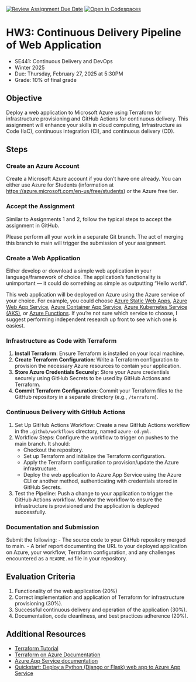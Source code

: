 [![Review Assignment Due Date](https://classroom.github.com/assets/deadline-readme-button-22041afd0340ce965d47ae6ef1cefeee28c7c493a6346c4f15d667ab976d596c.svg)](https://classroom.github.com/a/FsgXT19_)
[![Open in Codespaces](https://classroom.github.com/assets/launch-codespace-2972f46106e565e64193e422d61a12cf1da4916b45550586e14ef0a7c637dd04.svg)](https://classroom.github.com/open-in-codespaces?assignment_repo_id=18340494)
# HW3: Continuous Delivery Pipeline of Web Application
- SE441: Continuous Delivery and DevOps
- Winter 2025
- Due: Thursday, February 27, 2025 at 5:30PM
- Grade: 10% of final grade

## Objective
Deploy a web application to Microsoft Azure using Terraform for infrastructure provisioning and GitHub
Actions for continuous delivery. This assignment will enhance your skills in cloud computing, Infrastructure
as Code (IaC), continuous integration (CI), and continuous delivery (CD).

## Steps

### Create an Azure Account
Create a Microsoft Azure account if you don’t have one already. You can either use Azure for Students
(information at https://azure.microsoft.com/en-us/free/students) or the Azure free tier.

### Accept the Assignment
Similar to Assignments 1 and 2, follow the typical steps to accept the assignment in GitHub.

Please perform all your work in a separate Git branch. The act of merging this branch to main will
trigger the submission of your assignment.

### Create a Web Application
Either develop or download a simple web application in your language/framework of choice. The application’s
functionality is unimportant — it could do something as simple as outputting “Hello world”.

This web application will be deployed on Azure using the Azure service of your choice. For example, you
could choose [Azure Static Web Apps][1], [Azure Web App Service][2], [Azure Container App Service][3],
[Azure Kubernetes Service (AKS)][4], or [Azure Functions][5]. If you’re not sure which service to choose,
I suggest performing independent research up front to see which one is easiest.

### Infrastructure as Code with Terraform
1. **Install Terraform**: Ensure Terraform is installed on your local machine.
2. **Create Terraform Configuration**: Write a Terraform configuration to provision the necessary Azure
resources to contain your application.
3. **Store Azure Credentials Securely**: Store your Azure credentials securely using GitHub Secrets to
be used by GitHub Actions and Terraform.
4. **Commit Terraform Configuration**: Commit your Terraform files to the GitHub repository in a
separate directory (e.g., `/terraform`).

### Continuous Delivery with GitHub Actions
1. Set Up GitHub Actions Workflow: Create a new GitHub Actions workflow in the `.github/workflows`
   directory, named `azure-cd.yml`.
2. Workflow Steps: Configure the workflow to trigger on pushes to the main branch. It should:
    - Checkout the repository.
    - Set up Terraform and initialize the Terraform configuration.
    - Apply the Terraform configuration to provision/update the Azure infrastructure.
    - Deploy the web application to Azure App Service using the Azure CLI or another method,
      authenticating with credentials stored in GitHub Secrets.
3. Test the Pipeline: Push a change to your application to trigger the GitHub Actions workflow. Monitor
   the workflow to ensure the infrastructure is provisioned and the application is deployed successfully.

### Documentation and Submission
Submit the following:
    - The source code to your GitHub repository merged to main.
    - A brief report documenting the URL to your deployed application on Azure, your workflow,
      Terraform configuration, and any challenges encountered as a `README.md` file in your repository.

## Evaluation Criteria
1. Functionality of the web application (20%)
2. Correct implementation and application of Terraform for infrastructure provisioning (30%).
3. Successful continuous delivery and operation of the application (30%).
4. Documentation, code cleanliness, and best practices adherence (20%).

## Additional Resources
- [Terraform Tutorial][6]
- [Terraform on Azure Documentation][7]
- [Azure App Service documentation][8]
- [Quickstart: Deploy a Python (Django or Flask) web app to Azure App Service][9]

[1]: https://azure.microsoft.com/en-us/products/app-service/static
[2]: https://azure.microsoft.com/en-us/products/app-service/web
[3]: https://azure.microsoft.com/en-us/products/container-apps
[4]: https://azure.microsoft.com/en-us/products/kubernetes-service
[5]: https://learn.microsoft.com/en-us/azure/azure-functions/functions-overview?pivots=programming-language-csharp
[6]: https://developer.hashicorp.com/terraform/tutorials
[7]: https://learn.microsoft.com/en-us/azure/developer/terraform/
[8]: https://learn.microsoft.com/en-us/azure/app-service/
[9]: https://learn.microsoft.com/en-us/azure/app-service/quickstart-python